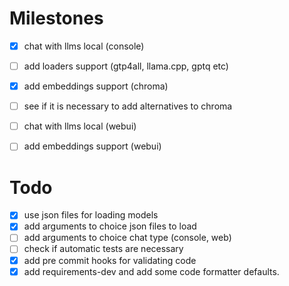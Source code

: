 # Milestones

- [x] chat with llms local (console)
- [ ] add loaders support (gtp4all, llama.cpp, gptq etc)
- [x] add embeddings support (chroma)
- [ ] see if it is necessary to add alternatives to chroma
- [ ] chat with llms local (webui)
- [ ] add embeddings support (webui)


# Todo
- [x] use json files for loading models
- [x] add arguments to choice json files to load
- [ ] add arguments to choice chat type (console, web)
- [ ] check if automatic tests are necessary
- [x] add pre commit hooks for validating code
- [x] add requirements-dev and add some code formatter defaults.
